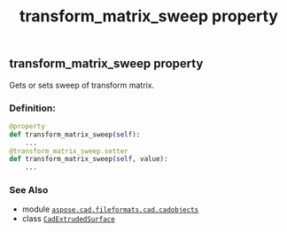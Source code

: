 ﻿---
title: transform_matrix_sweep property
second_title: Aspose.CAD for Python via .NET API References
description: 
type: docs
weight: 680
url: /python-net/aspose.cad.fileformats.cad.cadobjects/cadextrudedsurface/transform_matrix_sweep/
is_root: false
---

## transform_matrix_sweep property


Gets or sets sweep of transform matrix.
### Definition:
```python
@property
def transform_matrix_sweep(self):
    ...
@transform_matrix_sweep.setter
def transform_matrix_sweep(self, value):
    ...
```

### See Also
* module [`aspose.cad.fileformats.cad.cadobjects`](../../)
* class [`CadExtrudedSurface`](/cad/python-net/aspose.cad.fileformats.cad.cadobjects/cadextrudedsurface)
